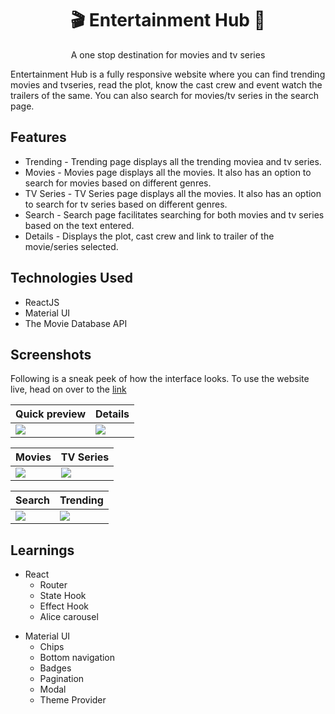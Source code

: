 
<h1 align="center">
  <a>🎬 Entertainment Hub 🎥 </a>
</h1>

<p align="center">
A one stop destination for movies and tv series 
</p>

Entertainment Hub is a fully responsive website where you can find trending movies and tvseries, read the plot, know the cast crew and event watch the trailers of the same. You can also search for movies/tv series in the search page.

<h2>Features</h2> 
 <ul>
  <li>
   Trending - Trending page displays all the trending moviea and tv series. 
  </li>
  <li>
    Movies - Movies page displays all the movies. It also has an option to search for movies based on different genres.
  </li>
  <li>
   TV Series - TV Series page displays all the movies. It also has an option to search for tv series based on different genres.
  </li>
  <li>
   Search - Search page facilitates searching for both movies and tv series based on the text entered.
  </li>
  <li>
    Details - Displays the plot, cast crew and link to trailer of the movie/series selected.
  </li>
  </ul>
  
<h2>Technologies Used</h2> 
 <ul>
  <li>
    ReactJS
  </li>
  <li>
    Material UI
  </li>
  <li>
    The Movie Database API
  </li>
  </ul>
  
<h2>  Screenshots </h2>

Following is a sneak peek of how the interface looks. To use the website live, head on over to the [link](https://entertainment-hub.netlify.app/)

| Quick preview                              | Details                             |
| ------------------------------------ | ------------------------------------ |
| ![](https://github.com/khalatevarun/entertainment-hub/blob/main/Screenshots/screen_record.gif) | ![](https://github.com/khalatevarun/entertainment-hub/blob/main/Screenshots/details.jpeg) |

| Movies                              | TV Series                             |
| ------------------------------------ | ------------------------------------ |
| ![](https://github.com/khalatevarun/entertainment-hub/blob/main/Screenshots/movies.jpeg) | ![](https://github.com/khalatevarun/entertainment-hub/blob/main/Screenshots/tvseries.jpeg) |

| Search                             | Trending                             |
| ------------------------------------ | ------------------------------------ |
| ![](https://github.com/khalatevarun/entertainment-hub/blob/main/Screenshots/search.jpeg) | ![](https://github.com/khalatevarun/entertainment-hub/blob/main/Screenshots/trending.jpeg) |

<h2> Learnings </h2>

<ul>
<li>
  React
  <ul>
    <li>
      Router
    </li>
    <li>
      State Hook
    </li>
    <li>
        Effect Hook
      </li>
    <li>
        Alice carousel
      </li>
    
  </ul>
</li>
</ul>
<ul>
  <li>
    Material UI
    <ul>
      <li>
        Chips
      </li>
      <li>
        Bottom navigation
      </li>
      <li>
        Badges
      </li>
       <li>
        Pagination
      </li>
       <li>
        Modal
      </li>
      <li>
        Theme Provider
      </li>
    </ul>
  </li>
  </ul>
  












